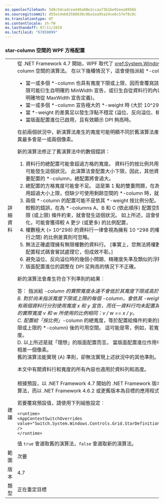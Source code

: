 ```yaml
---
ms.openlocfilehash: 5d8c5dcadcea446a88e2ccaa73b1be91eea0956b
ms.sourcegitcommit: d55e14eb63588830c0ba1ea95a24ce6c57ef8c8c
ms.translationtype: HT
ms.contentlocale: zh-TW
ms.lasthandoff: 07/11/2019
ms.locfileid: "67859099"
---
```

### <a name="wpf-grid-allocation-of-space-to-star-columns"></a>star-column 空間的 WPF 方格配置

|   |   |
|---|---|
|詳細資料|從 .NET Framework 4.7 開始，WPF 取代了 <xref:System.Windows.Controls.Grid> 用來配置 *-column 空間的演算法。 在以下幾種情況下，這會使指派給 *-column 的實際寬度產生變化：<ul><li>當一或多個 *-column 也具有寬度下限或上限，因而會覆寫該資料行的按比例配置時。 (寬度下限可能衍生自明確的 MinWidth 宣告，或衍生自從資料行的內容取得的隱含下限。 寬度上限僅能明確地從 MaxWidth 宣告定義)。</li><li>當一或多個 *-column 宣告極大的 *-weight 時 (大於 10^298)。</li><li>當 *-weight 的差異足以發生浮點不穩定 (溢位、反向溢位、精確度失準) 時。</li><li>當版面配置進位已啟用，且有效顯示 DPI 夠高時。</li></ul>在前兩個狀況中，新演算法產生的寬度可能明顯不同於舊演算法產生的寬度；在最後一個狀況中，差異最多會是一或兩個像素。<p/>新的演算法修正了舊演算法中的數個錯誤：<ol><li>資料行的總配置可能會超過方格的寬度。 資料行的按比例共用若低於其大小下限，配置空間時就可能發生這個狀況。 此演算法會配置大小下限，因此，其他資料行的可用空間會減少。 如果沒有要配置的 *-column，總配置將會過大。</li><li>總配置的方格寬度可能會不足。 這是第 1 點的雙重問題，在為資料行配置空間時，若其按比例共用超過大小上限，但缺少可使用剩餘空間的 *-column 時，就會發生這個狀況。</li><li>兩個 *-column 的配置可能不是依其 *-weight 按比例分配。 相較於第 1 點/第 2 點，這是程度較輕的錯誤，在為 *-columns A、B 和 C (依此順序) 配置空間時，若 B 的按比例共用違反其下限 (或上限) 條件約束，就會發生這個狀況。 如上所述，這會使資料行 C 的可用的空間產生變化，可能會獲得較 A 更少 (或更多) 的比例配置，</li><li>權數極大 (&gt; 10^298) 的資料行一律會視為擁有 10 ^298 的權數。 它們之間 (及權數較小的資料行之間) 的比例差異則可忽略。</li><li>無法正確處理擁有無限權數的資料行。 [事實上，您無法將權數設為無限大，但這是人為限制。 配置程式碼會嘗試處理它，但成效不彰。]</li><li>避免溢位、反向溢位時的幾個小問題、精確度失準及類似的浮點數問題。</li><li>版面配置進位的調整在 DPI 足夠高的情況下不正確。</li></ol>新的演算法會產生符合下列準則的結果︰<p/>答： 指派給 *-column 的實際寬度永遠不會低於其寬度下限或高於其寬度上限。<br/>B. 對於尚未指派寬度下限或上限的每個 <em>-column，會依其 <em>-weight 按比例指派寬度。確切而言，若有兩個資料行分別使用寬度 x</em> 和 y</em> 宣告，而任一資料行均未配置其寬度下限和上限，則指派給資料行的實際寬度 v 和 w 所使用的比例相同：v / w == x / y。<br/>C. 配置給「按比例」*-column 的總寬度，等於配置給條件約束的資料行 (固定、自動及已配置寬度下限或上限的 *-column) 後的可用空間。 這可能是零，例如，若寬度下限的總和超過方格可用的寬度。<br/>D. 以上所述是就「理想」的版面配置而言。 當版面配置進位作用中時，實際寬度與理想寬度最多會相差一個像素。<br/>舊的演算法能實現 (A) 準則，卻無法實現上述狀況中的其他準則。<p/>本文中有關資料行和寬度的所有內容也適用於資料列和高度。|
|建議|根據預設，以 .NET Framework 4.7 開始的 .NET Framework 版本為目標的應用程式會看見新的演算法，而以 .NET Framework 4.6.2 或更舊版本為目標的應用程式會看見舊的演算法。<p/>若要覆寫預設值，請使用下列組態設定︰<pre><code class="lang-xml">&lt;runtime&gt;&#13;&#10;&lt;AppContextSwitchOverrides value=&quot;Switch.System.Windows.Controls.Grid.StarDefinitionsCanExceedAvailableSpace=true&quot; /&gt;&#13;&#10;&lt;/runtime&gt;&#13;&#10;</code></pre>值 <code>true</code> 會選取舊的演算法，<code>false</code> 會選取新的演算法。|
|範圍|次要|
|版本|4.7|
|類型|正在重定目標|

